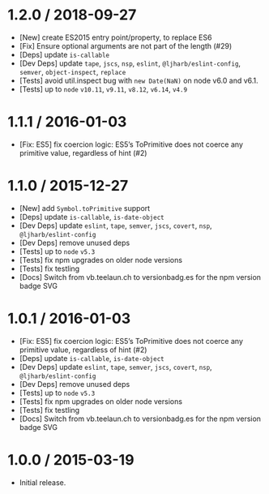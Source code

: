 # 1.2.0 / 2018-09-27

- [New] create ES2015 entry point/property, to replace ES6
- [Fix] Ensure optional arguments are not part of the length (#29)
- [Deps] update `is-callable`
- [Dev Deps] update `tape`, `jscs`, `nsp`, `eslint`, `@ljharb/eslint-config`, `semver`, `object-inspect`, `replace`
- [Tests] avoid util.inspect bug with `new Date(NaN)` on node v6.0 and v6.1.
- [Tests] up to `node` `v10.11`, `v9.11`, `v8.12`, `v6.14`, `v4.9`

# 1.1.1 / 2016-01-03

- [Fix: ES5] fix coercion logic: ES5’s ToPrimitive does not coerce any primitive value, regardless of hint (#2)

# 1.1.0 / 2015-12-27

- [New] add `Symbol.toPrimitive` support
- [Deps] update `is-callable`, `is-date-object`
- [Dev Deps] update `eslint`, `tape`, `semver`, `jscs`, `covert`, `nsp`, `@ljharb/eslint-config`
- [Dev Deps] remove unused deps
- [Tests] up to `node` `v5.3`
- [Tests] fix npm upgrades on older node versions
- [Tests] fix testling
- [Docs] Switch from vb.teelaun.ch to versionbadg.es for the npm version badge SVG

# 1.0.1 / 2016-01-03

- [Fix: ES5] fix coercion logic: ES5’s ToPrimitive does not coerce any primitive value, regardless of hint (#2)
- [Deps] update `is-callable`, `is-date-object`
- [Dev Deps] update `eslint`, `tape`, `semver`, `jscs`, `covert`, `nsp`, `@ljharb/eslint-config`
- [Dev Deps] remove unused deps
- [Tests] up to `node` `v5.3`
- [Tests] fix npm upgrades on older node versions
- [Tests] fix testling
- [Docs] Switch from vb.teelaun.ch to versionbadg.es for the npm version badge SVG

# 1.0.0 / 2015-03-19

- Initial release.
